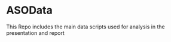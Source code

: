 # ASOData
This Repo includes the main data scripts used for analysis in the presentation and report
